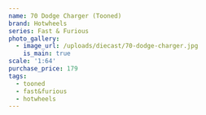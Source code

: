 ```yaml
---
name: 70 Dodge Charger (Tooned)
brand: Hotwheels
series: Fast & Furious
photo_gallery:
  - image_url: /uploads/diecast/70-dodge-charger.jpg
    is_main: true
scale: '1:64'
purchase_price: 179
tags:
  - tooned
  - fast&furious
  - hotwheels
---
```


